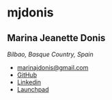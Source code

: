 # mjdonis
## Marina Jeanette Donis
*Bilbao, Basque Country, Spain*
* [marinajdonis@gmail.com](mailto:marinajdonis@gmail.com)
* [GitHub](https://github.com/mjdonis)
* [Linkedin](https://www.linkedin.com/in/mjdonis)
* [Launchpad](https://launchpad.net/~mjdonis)
